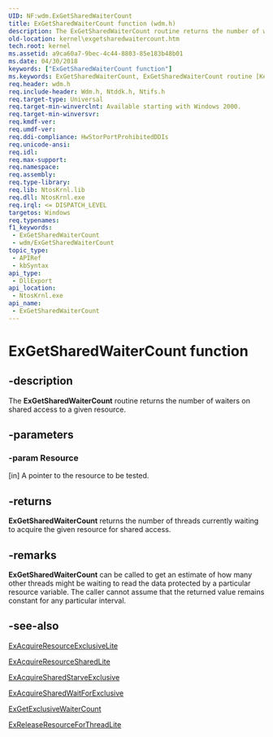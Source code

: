 ```yaml
---
UID: NF:wdm.ExGetSharedWaiterCount
title: ExGetSharedWaiterCount function (wdm.h)
description: The ExGetSharedWaiterCount routine returns the number of waiters on shared access to a given resource.
old-location: kernel\exgetsharedwaitercount.htm
tech.root: kernel
ms.assetid: a9ca60a7-9bec-4c44-8803-85e183b48b01
ms.date: 04/30/2018
keywords: ["ExGetSharedWaiterCount function"]
ms.keywords: ExGetSharedWaiterCount, ExGetSharedWaiterCount routine [Kernel-Mode Driver Architecture], k102_af7dac19-3c9f-43d9-bcd3-c4a5e05ca8e5.xml, kernel.exgetsharedwaitercount, wdm/ExGetSharedWaiterCount
req.header: wdm.h
req.include-header: Wdm.h, Ntddk.h, Ntifs.h
req.target-type: Universal
req.target-min-winverclnt: Available starting with Windows 2000.
req.target-min-winversvr: 
req.kmdf-ver: 
req.umdf-ver: 
req.ddi-compliance: HwStorPortProhibitedDDIs
req.unicode-ansi: 
req.idl: 
req.max-support: 
req.namespace: 
req.assembly: 
req.type-library: 
req.lib: NtosKrnl.lib
req.dll: NtosKrnl.exe
req.irql: <= DISPATCH_LEVEL
targetos: Windows
req.typenames: 
f1_keywords:
 - ExGetSharedWaiterCount
 - wdm/ExGetSharedWaiterCount
topic_type:
 - APIRef
 - kbSyntax
api_type:
 - DllExport
api_location:
 - NtosKrnl.exe
api_name:
 - ExGetSharedWaiterCount
---
```


# ExGetSharedWaiterCount function


## -description

The <b>ExGetSharedWaiterCount</b> routine returns the number of waiters on shared access to a given resource.

## -parameters

### -param Resource 

[in]
A pointer to the resource to be tested.

## -returns

<b>ExGetSharedWaiterCount</b> returns the number of threads currently waiting to acquire the given resource for shared access.

## -remarks

<b>ExGetSharedWaiterCount</b> can be called to get an estimate of how many other threads might be waiting to read the data protected by a particular resource variable. The caller cannot assume that the returned value remains constant for any particular interval.

## -see-also

<a href="https://msdn.microsoft.com/library/windows/hardware/ff544351">ExAcquireResourceExclusiveLite</a>



<a href="https://msdn.microsoft.com/library/windows/hardware/ff544363">ExAcquireResourceSharedLite</a>



<a href="https://msdn.microsoft.com/library/windows/hardware/ff544367">ExAcquireSharedStarveExclusive</a>



<a href="https://msdn.microsoft.com/library/windows/hardware/ff544370">ExAcquireSharedWaitForExclusive</a>



<a href="https://docs.microsoft.com/windows-hardware/drivers/ddi/wdm/nf-wdm-exgetexclusivewaitercount">ExGetExclusiveWaiterCount</a>



<a href="https://msdn.microsoft.com/library/windows/hardware/ff545585">ExReleaseResourceForThreadLite</a>

